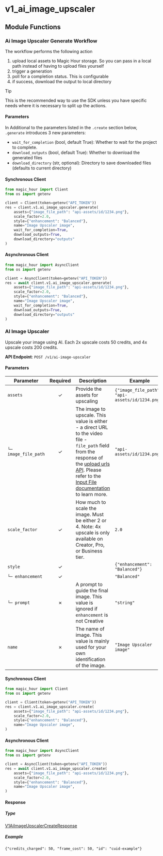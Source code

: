 # v1_ai_image_upscaler

## Module Functions

<!-- CUSTOM DOCS START -->

### Ai Image Upscaler Generate Workflow <a name="generate"></a>

The workflow performs the following action

1. upload local assets to Magic Hour storage. So you can pass in a local path instead of having to upload files yourself
2. trigger a generation
3. poll for a completion status. This is configurable
4. if success, download the output to local directory

> [!TIP]
> This is the recommended way to use the SDK unless you have specific needs where it is necessary to split up the actions.

#### Parameters

In Additional to the parameters listed in the `.create` section below, `.generate` introduces 3 new parameters:

- `wait_for_completion` (bool, default True): Whether to wait for the project to complete.
- `download_outputs` (bool, default True): Whether to download the generated files
- `download_directory` (str, optional): Directory to save downloaded files (defaults to current directory)

#### Synchronous Client

```python
from magic_hour import Client
from os import getenv

client = Client(token=getenv("API_TOKEN"))
res = client.v1.ai_image_upscaler.generate(
    assets={"image_file_path": "api-assets/id/1234.png"},
    scale_factor=2.0,
    style={"enhancement": "Balanced"},
    name="Image Upscaler image",
    wait_for_completion=True,
    download_outputs=True,
    download_directory="outputs"
)
```

#### Asynchronous Client

```python
from magic_hour import AsyncClient
from os import getenv

client = AsyncClient(token=getenv("API_TOKEN"))
res = await client.v1.ai_image_upscaler.generate(
    assets={"image_file_path": "api-assets/id/1234.png"},
    scale_factor=2.0,
    style={"enhancement": "Balanced"},
    name="Image Upscaler image",
    wait_for_completion=True,
    download_outputs=True,
    download_directory="outputs"
)
```

<!-- CUSTOM DOCS END -->

### AI Image Upscaler <a name="create"></a>

Upscale your image using AI. Each 2x upscale costs 50 credits, and 4x upscale costs 200 credits.

**API Endpoint**: `POST /v1/ai-image-upscaler`

#### Parameters

| Parameter | Required | Description | Example |
|-----------|:--------:|-------------|--------|
| `assets` | ✓ | Provide the assets for upscaling | `{"image_file_path": "api-assets/id/1234.png"}` |
| `└─ image_file_path` | ✓ | The image to upscale. This value is either - a direct URL to the video file - `file_path` field from the response of the [upload urls API](https://docs.magichour.ai/api-reference/files/generate-asset-upload-urls).  Please refer to the [Input File documentation](https://docs.magichour.ai/api-reference/files/generate-asset-upload-urls#input-file) to learn more.  | `"api-assets/id/1234.png"` |
| `scale_factor` | ✓ | How much to scale the image. Must be either 2 or 4.              Note: 4x upscale is only available on Creator, Pro, or Business tier. | `2.0` |
| `style` | ✓ |  | `{"enhancement": "Balanced"}` |
| `└─ enhancement` | ✓ |  | `"Balanced"` |
| `└─ prompt` | ✗ | A prompt to guide the final image. This value is ignored if `enhancement` is not Creative | `"string"` |
| `name` | ✗ | The name of image. This value is mainly used for your own identification of the image. | `"Image Upscaler image"` |

#### Synchronous Client

```python
from magic_hour import Client
from os import getenv

client = Client(token=getenv("API_TOKEN"))
res = client.v1.ai_image_upscaler.create(
    assets={"image_file_path": "api-assets/id/1234.png"},
    scale_factor=2.0,
    style={"enhancement": "Balanced"},
    name="Image Upscaler image",
)

```

#### Asynchronous Client

```python
from magic_hour import AsyncClient
from os import getenv

client = AsyncClient(token=getenv("API_TOKEN"))
res = await client.v1.ai_image_upscaler.create(
    assets={"image_file_path": "api-assets/id/1234.png"},
    scale_factor=2.0,
    style={"enhancement": "Balanced"},
    name="Image Upscaler image",
)

```

#### Response

##### Type
[V1AiImageUpscalerCreateResponse](/magic_hour/types/models/v1_ai_image_upscaler_create_response.py)

##### Example
`{"credits_charged": 50, "frame_cost": 50, "id": "cuid-example"}`

